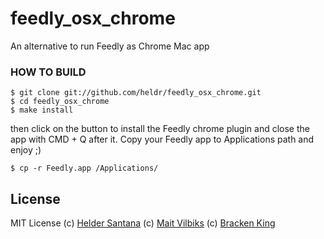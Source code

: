 feedly_osx_chrome
=================
An alternative to run Feedly as Chrome Mac app 

### HOW TO BUILD

```CLI
$ git clone git://github.com/heldr/feedly_osx_chrome.git
$ cd feedly_osx_chrome
$ make install
```
then click on the button to install the Feedly chrome plugin and close the app with CMD + Q after it. Copy your Feedly app to Applications path and enjoy ;)

```CLI
$ cp -r Feedly.app /Applications/
```

## License

MIT License
(c) [Helder Santana](http://heldr.com)
(c) [Mait Vilbiks](https://github.com/maxkostow/createchromeapp)
(c) [Bracken King](http://www.lessannoyingsoftware.com/blog/2010/08/149/Create+application+shortcuts+in+Google+Chrome+on+a+Mac)
